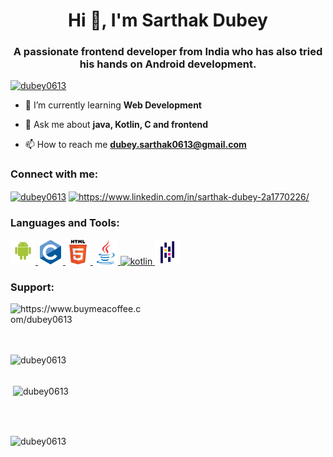<h1 align="center">Hi 👋, I'm Sarthak Dubey</h1>
<h3 align="center">A passionate frontend developer from India who has also tried his hands on Android development.</h3>

<p align="left"> <a href="https://twitter.com/dubey0613" target="blank"><img src="https://img.shields.io/twitter/follow/dubey0613?logo=twitter&style=for-the-badge" alt="dubey0613" /></a> </p>

- 🌱 I’m currently learning **Web Development**

- 💬 Ask me about **java, Kotlin, C and frontend**

- 📫 How to reach me **dubey.sarthak0613@gmail.com**

<h3 align="left">Connect with me:</h3>
<p align="left">
<a href="https://twitter.com/dubey0613" target="blank"><img align="center" src="https://raw.githubusercontent.com/rahuldkjain/github-profile-readme-generator/master/src/images/icons/Social/twitter.svg" alt="dubey0613" height="30" width="40" /></a>
<a href="https://linkedin.com/in/https://www.linkedin.com/in/sarthak-dubey-2a1770226/" target="blank"><img align="center" src="https://raw.githubusercontent.com/rahuldkjain/github-profile-readme-generator/master/src/images/icons/Social/linked-in-alt.svg" alt="https://www.linkedin.com/in/sarthak-dubey-2a1770226/" height="30" width="40" /></a>
</p>

<h3 align="left">Languages and Tools:</h3>
<p align="left"> <a href="https://developer.android.com" target="_blank" rel="noreferrer"> <img src="https://raw.githubusercontent.com/devicons/devicon/master/icons/android/android-original-wordmark.svg" alt="android" width="40" height="40"/> </a> <a href="https://www.cprogramming.com/" target="_blank" rel="noreferrer"> <img src="https://raw.githubusercontent.com/devicons/devicon/master/icons/c/c-original.svg" alt="c" width="40" height="40"/> </a> <a href="https://www.w3.org/html/" target="_blank" rel="noreferrer"> <img src="https://raw.githubusercontent.com/devicons/devicon/master/icons/html5/html5-original-wordmark.svg" alt="html5" width="40" height="40"/> </a> <a href="https://www.java.com" target="_blank" rel="noreferrer"> <img src="https://raw.githubusercontent.com/devicons/devicon/master/icons/java/java-original.svg" alt="java" width="40" height="40"/> </a> <a href="https://kotlinlang.org" target="_blank" rel="noreferrer"> <img src="https://www.vectorlogo.zone/logos/kotlinlang/kotlinlang-icon.svg" alt="kotlin" width="40" height="40"/> </a> <a href="https://pandas.pydata.org/" target="_blank" rel="noreferrer"> <img src="https://raw.githubusercontent.com/devicons/devicon/2ae2a900d2f041da66e950e4d48052658d850630/icons/pandas/pandas-original.svg" alt="pandas" width="40" height="40"/> </a> </p>

<h3 align="left">Support:</h3>
<p><a href="https://www.buymeacoffee.com/https://www.buymeacoffee.com/dubey0613"> <img align="left" src="https://cdn.buymeacoffee.com/buttons/v2/default-yellow.png" height="50" width="210" alt="https://www.buymeacoffee.com/dubey0613" /></a></p><br><br>
<br>
<br>

<p><img align="left" src="https://github-readme-stats.vercel.app/api/top-langs?username=dubey0613&show_icons=true&locale=en&layout=compact" alt="dubey0613" /></p>
<br>
<br>

<p>&nbsp;<img align="center" src="https://github-readme-stats.vercel.app/api?username=dubey0613&show_icons=true&locale=en" alt="dubey0613" /></p>
<br>
<br>

<p><img align="center" src="https://github-readme-streak-stats.herokuapp.com/?user=dubey0613&" alt="dubey0613" /></p>
<br>
<br>
